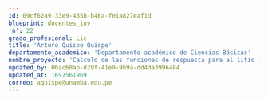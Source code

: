 ```yaml
---
id: 09cf62a9-33e9-435b-b46a-fe1a827eaf1d
blueprint: docentes_inv
'n': 22
grado_profesional: Lic
title: 'Arturo Quispe Quispe'
departamento_academico: 'Departamento académico de Ciencias Básicas'
nombre_proyecto: 'Calculo de las funciones de respuesta para el litio (Li) en términos de los parámetros de Landau.'
updated_by: 06ac68ab-d29f-41e9-9b9a-dd4da3996484
updated_at: 1697561969
correo: aquispe@unamba.edu.pe
---
```

